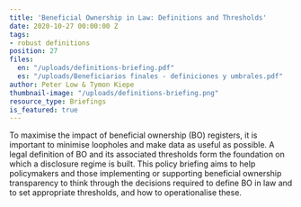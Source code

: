 ```yaml
---
title: 'Beneficial Ownership in Law: Definitions and Thresholds'
date: 2020-10-27 00:00:00 Z
tags:
- robust definitions
position: 27
files:
  en: "/uploads/definitions-briefing.pdf"
  es: "/uploads/Beneficiarios finales - definiciones y umbrales.pdf"
author: Peter Low & Tymon Kiepe
thumbnail-image: "/uploads/definitions-briefing.png"
resource_type: Briefings
is_featured: true
---
```


To maximise the impact of beneficial ownership (BO) registers, it is important to minimise loopholes and make data as useful as possible. A legal definition of BO and its associated thresholds form the foundation on which a disclosure regime is built. This policy briefing aims to help policymakers and those implementing or supporting beneficial ownership transparency to think through the decisions required to define BO in law and to set appropriate thresholds, and how to operationalise these.

